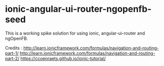 # ionic-angular-ui-router-ngopenfb-seed

This is a working spike solution for using ionic, angular-ui-router and ngOpenFB.

Credits : http://learn.ionicframework.com/formulas/navigation-and-routing-part-1/
http://learn.ionicframework.com/formulas/navigation-and-routing-part-2/
https://ccoenraets.github.io/ionic-tutorial/